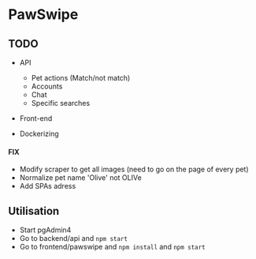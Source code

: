 # PawSwipe

## TODO

- API
    - Pet actions (Match/not match)
    - Accounts
    - Chat
    - Specific searches 

- Front-end

- Dockerizing


#### FIX
- Modify scraper to get all images (need to go on the page of every pet)
- Normalize pet name 'Olive' not OLIVe 
- Add SPAs adress


## Utilisation
- Start pgAdmin4
- Go to backend/api and `npm start`
- Go to frontend/pawswipe and `npm install` and `npm start`